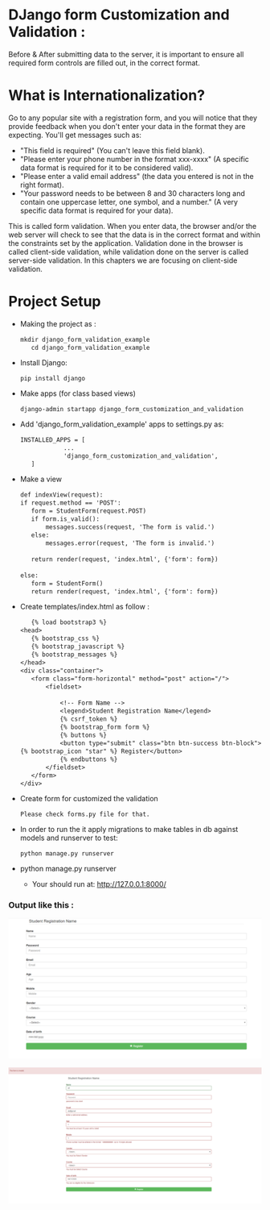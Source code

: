 # DJango form Customization and Validation :

 Before & After submitting data to the server, it is important to ensure all required form controls are filled out, in the correct format. 

# What is Internationalization?
Go to any popular site with a registration form, and you will notice that they provide feedback when you don't enter your data in the format they are expecting. You'll get messages such as:

 * "This field is required" (You can't leave this field blank).
 * "Please enter your phone number in the format xxx-xxxx" (A specific data format is required for it to be considered valid).
 * "Please enter a valid email address" (the data you entered is not in the right format).
 * "Your password needs to be between 8 and 30 characters long and contain one uppercase letter, one symbol, and a number." (A very specific data format is required for your data).
 
 This is called form validation. When you enter data, the browser and/or the web server will check to see that the data is in the correct format and within the constraints set by the application. Validation done in the browser is called client-side validation, while validation done on the server is called server-side validation. In this chapters we are focusing on client-side validation.

# Project Setup

  - Making the project as :
     ```
     mkdir django_form_validation_example
	    cd django_form_validation_example
    ```
  - Install Django:
    ```
    pip install django
    ```
  - Make apps (for class based views)
    ```
    django-admin startapp django_form_customization_and_validation
    ```
 - Add 'django_form_validation_example' apps to settings.py as:
    ```
    INSTALLED_APPS = [
				...
				'django_form_customization_and_validation',
	   ]
    ```
 
 - Make a view
     ``` 
   def indexView(request):
    if request.method == 'POST':
        form = StudentForm(request.POST)
        if form.is_valid():
            messages.success(request, 'The form is valid.')
        else:
            messages.error(request, 'The form is invalid.')

        return render(request, 'index.html', {'form': form})

    else:
        form = StudentForm()
        return render(request, 'index.html', {'form': form})
    ```
 - Create templates/index.html as follow : 
     ``` 
        {% load bootstrap3 %}
    <head>
        {% bootstrap_css %}
        {% bootstrap_javascript %}
        {% bootstrap_messages %}
    </head>
    <div class="container">
        <form class="form-horizontal" method="post" action="/">
            <fieldset>
    
                <!-- Form Name -->
                <legend>Student Registration Name</legend>
                {% csrf_token %}
                {% bootstrap_form form %}
                {% buttons %}
                <button type="submit" class="btn btn-success btn-block">{% bootstrap_icon "star" %} Register</button>
                {% endbuttons %}
            </fieldset>
        </form>
    </div>
     ``` 
 - Create form for customized the validation   
    
     ``` 
     Please check forms.py file for that.
      ``` 
     
 - In order to run the it apply migrations to make tables in db against models and runserver to test:
      ```
	  python manage.py runserver
      ```

 - python manage.py runserver
    * Your should run at: http://127.0.0.1:8000/

  ### Output like this :
   ![N|Solid](f.PNG)
   
   ![N|Solid](fv.PNG)
  